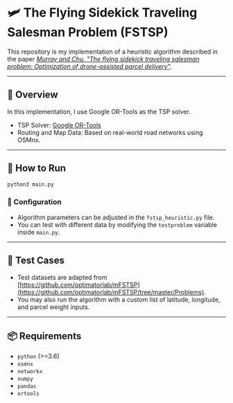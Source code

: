 # 🛩️ The Flying Sidekick Traveling Salesman Problem (FSTSP)

This repository is my implementation of a heuristic algorithm described in the paper *[Murray and Chu. "The flying sidekick traveling salesman problem: Optimization of drone-assisted parcel delivery"](https://doi.org/10.1016/j.trc.2015.03.005)*.

---

## 🚀 Overview

In this implementation, I use Google OR-Tools as the TSP solver.

- TSP Solver: [Google OR-Tools](https://developers.google.com/optimization)
- Routing and Map Data: Based on real-world road networks using OSMnx.

---

## 🧪 How to Run

```bash
python3 main.py
```

### 🔧 Configuration

- Algorithm parameters can be adjusted in the `fstsp_heuristic.py` file.
- You can test with different data by modifying the `testproblem` variable inside `main.py`.

---

## 🧾 Test Cases

- Test datasets are adapted from [https://github.com/optimatorlab/mFSTSP](https://github.com/optimatorlab/mFSTSP/tree/master/Problems).
- You may also run the algorithm with a custom list of latitude, longitude, and parcel weight inputs.

---

## 📦 Requirements

- `python` (>=3.6)
- `osmnx`
- `networkx`
- `numpy`
- `pandas`
- `ortools`
